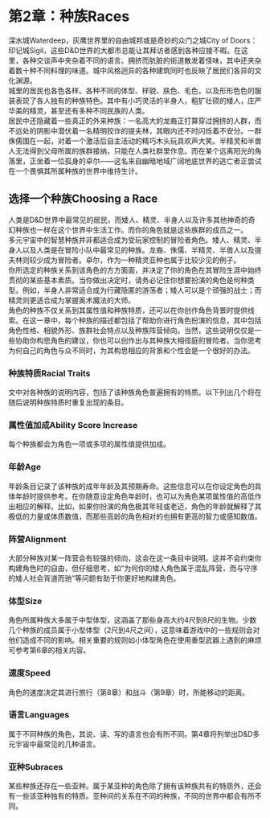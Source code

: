 # 第2章：种族Races

深水城Waterdeep，灰鹰世界里的自由城邦或是奇妙的众门之城City of Doors：印记城Sigil，这些D\&D世界的大都市总能让其拜访者感到各种应接不暇。在这里，各种交谈声中夹杂着不同的语言。拥挤而肮脏的街道散发着怪味，其中还夹杂着数十种不同料理的味道。城中风格迥异的各种建筑同时也反映了居民们各异的文化渊源。\
&#x20;   城里的居民也各色各样。各种不同的体型、样貌、肤色、毛色，以及形形色色的服装表现了各人独有的种族特色。其中有小巧灵活的半身人，粗犷壮硕的矮人，庄严华美的精灵，甚至还有多种不同民族的人类。\
&#x20;   居民中还隐藏着一些真正的外来种族：一名高大的龙裔正打算穿过拥挤的人群，而不远处的阴影中潜伏着一名精明狡诈的提夫林，其眼内还不时闪烁着不安分。一群侏儒围在一起，对着一个激活后自主活动的精巧木头玩具欢声大笑。半精灵和半兽人无法得到父母所属的族群接纳，只能在人类社群里作息。而在某个远离阳光的角落里，正坐着一位孤身的卓尔——这名来自幽暗地域广阔地底世界的逃亡者正尝试在一个畏惧其所属种族的世界中维持生计。

## 选择一个种族Choosing a Race

&#x20;   人类是D\&D世界中最常见的居民，而矮人、精灵、半身人以及许多其他神奇的奇幻种族也一样在这个世界中生活工作。而你的角色就是这些族群的成员之一。\
&#x20;   多元宇宙中的智慧种族并非都适合成为受玩家控制的冒险者角色。矮人、精灵、半身人以及人类是在冒险小队中最常见的种族。龙裔、侏儒、半精灵、半兽人以及提夫林则较少成为冒险者。卓尔，作为一种精灵亚种也属于比较少见的例子。\
&#x20;   你所选定的种族关系到该角色的方方面面，并决定了你的角色在其冒险生涯中始终贯彻的某些基本素质。当你做出决定时，请务必记住你想要扮演的角色是何种类型。例如，半身人非常适合成为行藏隐匿的游荡者；矮人可以是个顽强的战士；而精灵则更适合成为掌握奥术魔法的大师。\
&#x20;   角色的种族不仅关系到其属性值和种族特质，还可以在你创作角色背景时提供线索。在这一章中，每个种族的描述都包括了帮助你进行角色扮演的信息，其中包括角色性格、相貌外形、族群社会特点以及种族阵营倾向。当然，这些说明仅仅是一些协助你构思角色的建议，你也可以创作出与其种族大相径庭的冒险者。当你思考为何自己的角色与众不同时，为其构思相应的背景和个性会是一个很好的办法。

### **种族特质Racial Traits**

&#x20;   文中对各种族的说明内容，包括了该种族角色普遍拥有的特质。以下列出几个将在随后说明种族特质时重复出现的条目。

### **属性值加成Ability Score Increase**

&#x20;   每个种族都会为角色一项或多项的属性值提供加成。

### **年龄Age**

&#x20;   年龄条目记录了该种族的成年年龄及其预期寿命。这些信息可以在你设定角色的具体年龄时提供参考。在你随意设定角色年龄时，也可以为角色某项属性值的高低作出相应的解释。比如，如果你扮演的角色极其年轻或老迈，角色的年龄就解释了其极低的力量或体质数值，而那些高龄的角色相对的也拥有更高的智力或感知数值。

### **阵营Alignment**

&#x20;   大部分种族对某一阵营会有较强的倾向，这会在这一条目中说明。这并不会约束你构建角色时的自由，但仔细思考，如“为何你的矮人角色属于混乱阵营，而与守序的矮人社会背道而驰”等问题有助于你更好地构建角色。

### **体型Size**

&#x20;   角色所属种族大多属于中型体型，这涵盖了那些身高大约4尺到8尺的生物。少数几个种族的成员属于小型体型（2尺到4尺之间），这意味着游戏中的一些规则会对他们造成不同的影响。相关重要的规则如小体型角色在使用重型武器上遇到的麻烦可参考第6章的相关内容。

### **速度Speed**

&#x20;   角色的速度决定其进行旅行（第8章）和战斗（第9章）时，所能移动的距离。

### **语言Languages**

&#x20;   属于不同种族的角色，其说、读、写的语言也会有所不同。第4章将列举出D\&D多元宇宙中最常见的几种语言。

### **亚种Subraces**

&#x20;   某些种族还存在一些亚种。属于某亚种的角色除了拥有该种族共有的特质外，还会有一些该亚种独有的特质。亚种间的关系在不同的种族，不同的世界中都会有所不同。
